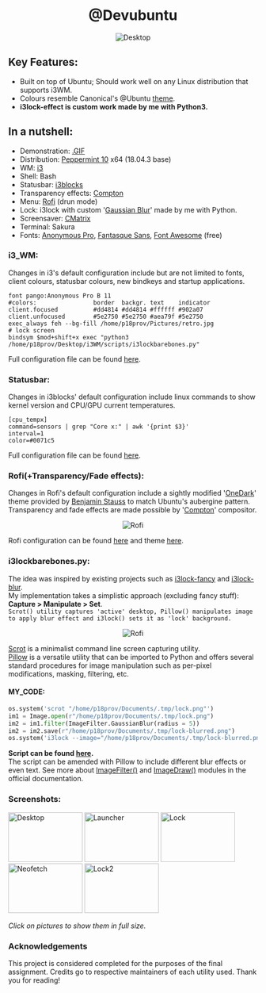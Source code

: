 <h1 align="center">@Devubuntu</h1>
<p align="center">
  <img src="https://raw.githubusercontent.com/provopoulos/hci/2018017-PARADOTEO.2/projects/2018017/config/i3desktop.png" alt="Desktop"></img>
</p>

## Key Features:
* Built on top of Ubuntu; Should work well on any Linux distribution that supports i3WM.
* Colours resemble Canonical's @Ubuntu [theme](https://design.ubuntu.com/brand/colour-palette/).
* **i3lock-effect is custom work made by me with Python3.**
## In a nutshell:
* Demonstration: [.GIF](https://raw.githubusercontent.com/provopoulos/hci/2018017-PARADOTEO.2/projects/2018017/config/i3wmconf.gif)
* Distribution: [Peppermint 10](https://peppermintos.com/) x64 (18.04.3 base)
* WM: [i3](https://i3wm.org/)
* Shell: Bash
* Statusbar: [i3blocks](https://github.com/vivien/i3blocks)
* Transparency effects: [Compton](https://github.com/chjj/compton) 
* Menu: [Rofi](https://github.com/davatorium/rofi) (drun mode)
* Lock: i3lock with custom '[Gaussian Blur](https://en.wikipedia.org/wiki/Gaussian_blur)' made by me with Python.
* Screensaver: [CMatrix](https://github.com/abishekvashok/cmatrix)
* Terminal: Sakura
* Fonts: [Anonymous Pro](https://www.marksimonson.com/fonts/view/anonymous-pro), [Fantasque Sans](https://github.com/belluzj/fantasque-sans), [Font Awesome](https://fontawesome.com/) (free)
### i3_WM:
Changes in i3's default configuration include but are not limited to fonts, client colours, statusbar colours, new bindkeys and startup applications.<br>
```
font pango:Anonymous Pro B 11
#colors:                border  backgr. text    indicator
client.focused          #dd4814 #dd4814 #ffffff #902a07
client.unfocused        #5e2750 #5e2750 #aea79f #5e2750
exec_always feh --bg-fill /home/p18prov/Pictures/retro.jpg
# lock screen
bindsym $mod+shift+x exec "python3 /home/p18prov/Desktop/i3WM/scripts/i3lockbarebones.py"
```
Full configuration file can be found [here](https://github.com/provopoulos/hci/blob/2018017-PARADOTEO.2/projects/2018017/config/config).
### Statusbar:
Changes in i3blocks' default configuration include linux commands to show kernel version and CPU/GPU current temperatures.
```
[cpu_tempx]
command=sensors | grep "Core x:" | awk '{print $3}'
interval=1
color=#0071c5
```
Full configuration file can be found [here](https://github.com/provopoulos/hci/blob/2018017-PARADOTEO.2/projects/2018017/config/i3blocks.conf).
### Rofi(+Transparency/Fade effects):
Changes in Rofi's default configuration include a sightly modified '[OneDark](https://github.com/davatorium/rofi-themes/blob/master/User%20Themes/onedark.rasi)' theme provided by [Benjamin Stauss](https://github.com/me-benni) to match Ubuntu's aubergine pattern. Transparency and fade effects are made possible by '[Compton](https://github.com/chjj/compton)' compositor.
<p align="center">
  <img src="https://raw.githubusercontent.com/provopoulos/hci/2018017-PARADOTEO.2/projects/2018017/config/i3launcher.png" alt="Rofi"></img>

Rofi configuration can be found [here](https://github.com/provopoulos/hci/blob/2018017-PARADOTEO.2/projects/2018017/config/config.rasi) and theme [here](https://github.com/provopoulos/hci/blob/2018017-PARADOTEO.2/projects/2018017/config/onedark.rasi).
### i3lockbarebones.py:
The idea was inspired by existing projects such as [i3lock-fancy](https://github.com/meskarune/i3lock-fancy) and [i3lock-blur](https://github.com/petvas/i3lock-blur).<br>My implementation takes a simplistic approach (excluding fancy stuff): **Capture > Manipulate > Set**.<br>
`Scrot() utility captures 'active' desktop, Pillow() manipulates image to apply blur effect and i3lock() sets it as 'lock' background.`
<p align="center">
  <img src="https://raw.githubusercontent.com/provopoulos/hci/2018017-PARADOTEO.2/projects/2018017/config/neosaver-lock.png" alt="Rofi"></img>

[Scrot](https://en.wikipedia.org/wiki/Scrot) is a minimalist command line screen capturing utility.<br>
[Pillow](https://en.wikipedia.org/wiki/Python_Imaging_Library) is a versatile utility that can be imported to Python and offers several standard procedures for image manipulation such as per-pixel modifications, masking, filtering, etc.
#### MY_CODE:
```python
os.system('scrot "/home/p18prov/Documents/.tmp/lock.png"')
im1 = Image.open(r"/home/p18prov/Documents/.tmp/lock.png")
im2 = im1.filter(ImageFilter.GaussianBlur(radius = 5))
im2 = im2.save(r"/home/p18prov/Documents/.tmp/lock-blurred.png")
os.system('i3lock --image="/home/p18prov/Documents/.tmp/lock-blurred.png"')
```
**Script can be found [here](https://github.com/provopoulos/hci/blob/2018017-PARADOTEO.2/projects/2018017/config/i3lockbarebones.py).**<br>
The script can be amended with Pillow to include different blur effects or even text. See more about [ImageFilter()](https://pillow.readthedocs.io/en/stable/reference/ImageFilter.html) and [ImageDraw()](https://pillow.readthedocs.io/en/stable/reference/ImageDraw.html) modules in the official documentation.<br>
### Screenshots:
<img src="https://raw.githubusercontent.com/provopoulos/hci/2018017-PARADOTEO.2/projects/2018017/config/i3desktop.png" alt="Desktop"
	title="Desktop" width="150" height="100" />
<img src="https://raw.githubusercontent.com/provopoulos/hci/2018017-PARADOTEO.2/projects/2018017/config/i3launcher.png" alt="Launcher"
	title="Launcher" width="150" height="100" />
<img src="https://raw.githubusercontent.com/provopoulos/hci/2018017-PARADOTEO.2/projects/2018017/config/i3lock.png" alt="Lock"
	title="Lock" width="150" height="100" />
<img src="https://raw.githubusercontent.com/provopoulos/hci/2018017-PARADOTEO.2/projects/2018017/config/i3neosaver.png" alt="Neofetch"
	title="Neofetch" width="150" height="100" />
<img src="https://raw.githubusercontent.com/provopoulos/hci/2018017-PARADOTEO.2/projects/2018017/config/neosaver-lock.png" alt="Lock2"
	title="Lock2" width="150" height="100" />

*Click on pictures to show them in full size.*

### Αcknowledgements
This project is considered completed for the purposes of the final assignment. Credits go to respective maintainers of each utility used. Thank you for reading!
